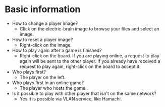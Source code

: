 # Basic information

- How to change a player image?
  - Click on the electric-brain image to browse your files and select an image.
- How to reset a player image?
  - Right-click on the image.
- How to play again after a game is finished?
  - Right-click on the board. If you are playing online, a request to play again will be sent to the other player. If you already have received a request to play again, right-click on the board to accept it.
- Who plays first?
  - The player on the left.
- Who plays first in an online game?
  - The player who hosts the game.
- Is it possible to play with other player that isn't on the same network?
  - Yes it is possible via VLAN service, like Hamachi.

